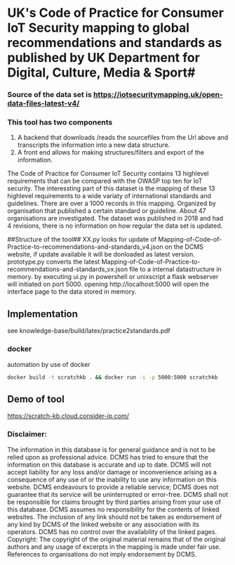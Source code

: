 # UK's Code of Practice for Consumer IoT Security mapping to global recommendations and standards as published by UK Department for Digital, Culture, Media & Sport#

### Source of the data set is https://iotsecuritymapping.uk/open-data-files-latest-v4/

### This tool has two components
1. A backend that downloads /reads the sourcefiles from the Url above and transcripts the information into a new data structure.
2. A front end allows for making structures/filters and export of the information.

The Code of Practice for Consumer IoT Security contains 13 highlevel requirements that can be compared with the OWASP top ten for IoT security.
The interessting part of this dataset is the mapping of these 13 highlevel requirements to a wide variaty of international standards and guidelines. 
There are over a 1000 records in this mapping. Organized by organisation that published a certain standard or guideline. About 47 organisations are investigated.
The dataset was published in 2018 and had 4 revisions, there is no information on how regular the data set is updated.
 

##Structure of the tool##
XX.py looks for update of Mapping-of-Code-of-Practice-to-recommendations-and-standards_v4.json on the DCMS website, if update available it will be donloaded as latest version.
prototype.py converts the latest Mapping-of-Code-of-Practice-to-recommendations-and-standards_vx.json file to a internal datastructure in memory.
by executing ui.py in powershell or unixscript a flask webserver will initiated on port 5000.
opening http://localhost:5000 will open the interface page to the data stored in memory.


## Implementation
see knowledge-base/build/latex/practice2standards.pdf


### docker
automation by use of docker

```bash
docker build -t scratchkb . && docker run -i -p 5000:5000 scratchkb
```

## Demo of tool

https://scratch-kb.cloud.consider-ip.com/


### Disclaimer: 
The information in this database is for general guidance and is not to be relied upon as professional advice. DCMS has tried to ensure that the information on this database is accurate and up to date. DCMS will not accept liability for any loss and/or damage or inconvenience arising as a consequence of any use of or the inability to use any information on this website. DCMS endeavours to provide a reliable service; DCMS does not guarantee that its service will be uninterrupted or error-free. DCMS shall not be responsible for claims brought by third parties arising from your use of this database. DCMS assumes no responsibility for the contents of linked websites. The inclusion of any link should not be taken as endorsement of any kind by DCMS of the linked website or any association with its operators. DCMS has no control over the availability of the linked pages. 
Copyright: The copyright of the original material remains that of the original authors and any usage of excerpts in the mapping is made under fair use. References to organisations do not imply endorsement by DCMS.
